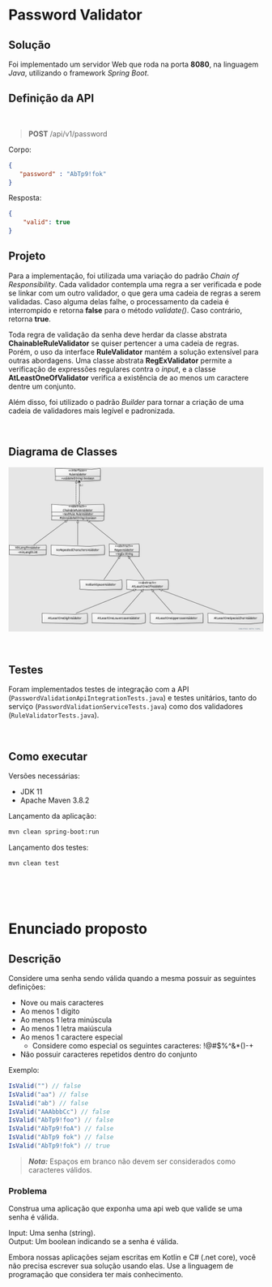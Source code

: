 # Password Validator

## Solução

Foi implementado um servidor Web que roda na porta **8080**, na linguagem *Java*, utilizando o framework *Spring Boot*.

## Definição da API
<br>

> **POST** /api/v1/password

Corpo:
```json
{
   "password" : "AbTp9!fok"
}
```

Resposta:
```json
{
    "valid": true
}
```

## Projeto

Para a implementação, foi utilizada uma variação do padrão *Chain of Responsibility*. Cada validador contempla uma regra a ser verificada e pode se linkar com um outro validador, o que gera uma cadeia de regras a serem validadas. Caso alguma delas falhe, o processamento da cadeia é interrompido e retorna **false** para o método *validate()*. Caso contrário, retorna **true**. 

Toda regra de validação da senha deve herdar da classe abstrata **ChainableRuleValidator** se quiser pertencer a uma cadeia de regras. Porém, o uso da interface **RuleValidator** mantém a solução extensível para outras abordagens. Uma classe abstrata **RegExValidator** permite a verificação de expressões regulares contra o *input*, e a classe **AtLeastOneOfValidator** verifica a existência de ao menos um caractere dentre um conjunto.

Além disso, foi utilizado o padrão *Builder* para tornar a criação de uma cadeia de validadores mais legível e padronizada.

<br>

## Diagrama de Classes

![Rule Validator Class Diagram](/doc/validator-class-diagram.png "Rule Validator Class Diagram")

<br>

## Testes

Foram implementados testes de integração com a API (`PasswordValidationApiIntegrationTests.java`) e testes unitários, tanto do serviço (`PasswordValidationServiceTests.java`) como dos validadores (`RuleValidatorTests.java`).

<br>

## Como executar

Versões necessárias:
- JDK 11
- Apache Maven 3.8.2

Lançamento da aplicação:
```bash
mvn clean spring-boot:run
```

Lançamento dos testes:
```bash
mvn clean test
```

<br> <br> <br>

# Enunciado proposto

## Descrição 

Considere uma senha sendo válida quando a mesma possuir as seguintes definições:

- Nove ou mais caracteres
- Ao menos 1 dígito
- Ao menos 1 letra minúscula
- Ao menos 1 letra maiúscula
- Ao menos 1 caractere especial
  - Considere como especial os seguintes caracteres: !@#$%^&*()-+
- Não possuir caracteres repetidos dentro do conjunto

Exemplo:  

```c#
IsValid("") // false  
IsValid("aa") // false  
IsValid("ab") // false  
IsValid("AAAbbbCc") // false  
IsValid("AbTp9!foo") // false  
IsValid("AbTp9!foA") // false
IsValid("AbTp9 fok") // false
IsValid("AbTp9!fok") // true
```

> **_Nota:_**  Espaços em branco não devem ser considerados como caracteres válidos.

### Problema

Construa uma aplicação que exponha uma api web que valide se uma senha é válida.

Input: Uma senha (string).  
Output: Um boolean indicando se a senha é válida.

Embora nossas aplicações sejam escritas em Kotlin e C# (.net core), você não precisa escrever sua solução usando elas. Use a linguagem de programação que considera ter mais conhecimento.